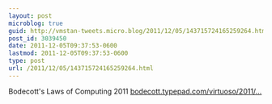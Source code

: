 ```yaml
---
layout: post
microblog: true
guid: http://vmstan-tweets.micro.blog/2011/12/05/143715724165259264.html
post_id: 3039450
date: 2011-12-05T09:37:53-0600
lastmod: 2011-12-05T09:37:53-0600
type: post
url: /2011/12/05/143715724165259264.html
---
```

Bodecott's Laws of Computing 2011 <a href="http://bodecott.typepad.com/virtuoso/2011/12/bodecotts-laws-of-computing-2011.html">bodecott.typepad.com/virtuoso/2011/…</a>
